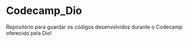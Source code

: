 # Codecamp_Dio
Repositório para guardar os códigos desenvolvidos durante o Codecamp oferecido pela Dio!
